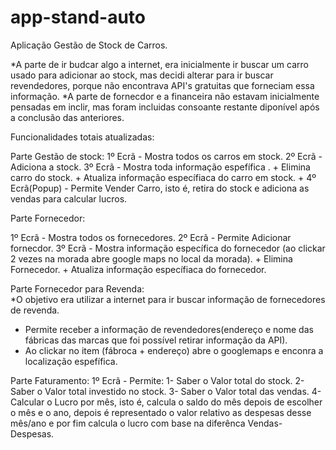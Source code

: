 # app-stand-auto

Aplicação Gestão de Stock de Carros.

*A parte de ir budcar algo a internet, era inicialmente ir buscar um carro usado para adicionar ao stock, mas decidi alterar para ir buscar revendedores, porque não encontrava API's gratuitas que forneciam essa informação.
*A parte de fornecdor e a financeira não estavam inicialmente pensadas em inclir, mas foram incluidas consoante restante diponível após a conclusão das anteriores.  

Funcionalidades totais atualizadas:

Parte Gestão de stock:
1º Ecrã - Mostra todos os carros em stock.
2º Ecrã - Adiciona a stock.
3º Ecrã - Mostra toda informação espefífica .
			+ Elimina carro do stock.
			+ Atualiza informação específiaca do carro em stock.
			+ 4º Ecrã(Popup) - Permite Vender Carro, isto é, retira do stock e adiciona as vendas para calcular lucros.

Parte Fornecedor:

1º Ecrã - Mostra todos os fornecedores.
2º Ecrã - Permite Adicionar fornecdor.
3º Ecrã - Mostra informação específica do fornecedor (ao clickar 2 vezes na morada abre google maps no local da morada).
			+ Elimina Fornecedor.
			+ Atualiza informação específiaca do fornecedor.

Parte Fornecedor para Revenda:			
*O objetivo era utilizar a internet para ir buscar informação de fornecedores de revenda.
- Permite receber a informação de revendedores(endereço e nome das fábricas das marcas que foi possível retirar informação da API).
- Ao clickar no item (fábroca + endereço) abre o googlemaps e enconra a localização espefífica. 		
		
Parte Faturamento:
1º Ecrã - Permite: 1- Saber o Valor total do stock.
				   2- Saber o Valor total investido no stock.
				   3- Saber o Valor total das vendas.
				   4- Calcular o Lucro por mês, isto é, calcula o saldo do mês depois de escolher o mês e o ano, 
				   depois é representado o valor relativo as despesas desse mês/ano e por fim calcula o lucro com base na diferênca Vendas-Despesas.

